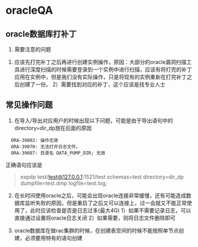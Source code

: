 # oracleQA

## oracle数据库打补丁
1. 需要注意的问题
  1) 应该先打完补丁之后再进行创建实例操作，原因：大部分的oracle漏洞扫描工具进行深度扫描的时候需要登录到一个实例中进行扫描，应该有将打完的补丁应用在实例中，但是我们没有实际操作，只是将现有的实例重新在打完补丁之后创建了一份。
  2）需要找到对应的补丁，这个应该是找专业人士

## 常见操作问题
1. 在导入/导出对应用户的时候出现以下问题，可能是由于导出语句中的directory=dir_dp放在后面的原因
```
  ORA-39002: 操作无效
  ORA-39070: 无法打开日志文件。
  ORA-39087: 目录名 DATA_PUMP_DIR; 无效
```
正确语句应该是
> expdp test/test@127.0.0.1:1521/test schemas=test directory=dir_dp dumpfile=test.dmp logfile=test.log;

2. 在长时间使用oracle之后，可能会出现oracle连接非常缓慢，还有可能造成数据库监听失败的原因，但是重启了之后又可以连接上，过一会就又不能正常使用了，此时应该检查是否是日志过多(最大4G)
  1）如果不需要记录日志，可以直接通过设置将oracle日志关闭
  2）如果需要，则将日志文件删除即可

3. oracle数据库在做rac集群的时候，在创建表空间的时候不能按照单节点创建，必须要用特有的语句创建
